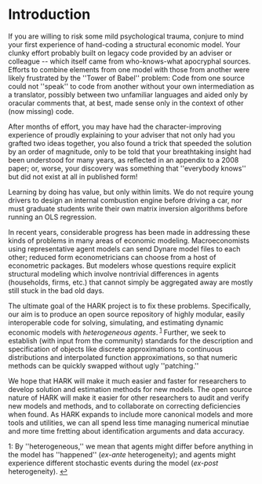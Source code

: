 # Introduction

If you are willing to risk some mild psychological trauma, conjure to mind your first experience of hand-coding a structural economic model. Your clunky effort probably built on legacy code provided by an adviser or colleague -- which itself came from who-knows-what apocryphal sources. Efforts to combine elements from one model with those from another were likely frustrated by the ''Tower of Babel'' problem: Code from one source could not ''speak'' to code from another without your own intermediation as a translator, possibly between two unfamiliar languages and aided only by oracular comments that, at best, made sense only in the context of other (now missing) code.

After months of effort, you may have had the character-improving experience of proudly explaining to your adviser that not only had you grafted two ideas together, you also found a trick that speeded the solution by an order of magnitude, only to be told that your breathtaking insight had been understood for many years, as reflected in an appendix to a 2008 paper; or, worse, your discovery was something that ''everybody knows'' but did not exist at all in published form!

Learning by doing has value, but only within limits. We do not require young drivers to design an internal combustion engine before driving a car, nor must graduate students write their own matrix inversion algorithms before running an OLS regression.

In recent years, considerable progress has been made in addressing these kinds of problems in many areas of economic modeling. Macroeconomists using representative agent models can send Dynare model files to each other; reduced form econometricians can choose from a host of econometric packages. But modelers whose questions require explicit structural modeling which involve nontrivial differences in agents (households, firms, etc.) that cannot simply be aggregated away are mostly still stuck in the bad old days.

The ultimate goal of the HARK project is to fix these problems. Specifically, our aim is to produce an open source repository of highly modular, easily interoperable code for solving, simulating, and estimating dynamic economic models with _heterogeneous agents_.<sup id = "intro1"> [1](#footnote_intro1)</sup> Further, we seek to establish (with input from the community) standards for the description and specification of objects like discrete approximations to continuous distributions and interpolated function approximations, so that numeric methods can be quickly swapped without ugly ''patching.''

We hope that HARK will make it much easier and faster for researchers to develop solution and estimation methods for new models. The open source nature of HARK will make it easier for other researchers to audit and verify new models and methods, and to collaborate on correcting deficiencies when found. As HARK expands to include more canonical models and more tools and utilities, we can all spend less time managing numerical minutiae and more time fretting about identification arguments and data accuracy.

<a name="footnote_intro1">1</a>: By ''heterogeneous,'' we mean that agents might differ before anything in the model has ''happened'' (_ex-ante_ heterogeneity); and agents might experience different stochastic events during the model (_ex-post_ heterogeneity). [↩](#intro1)
